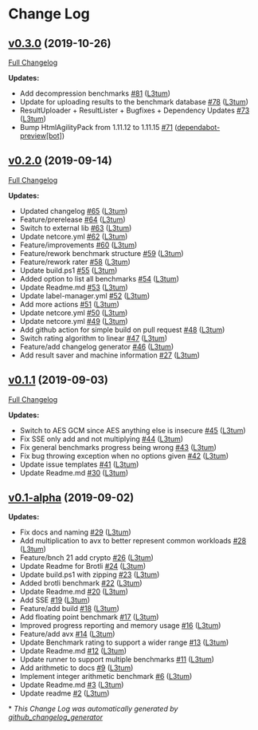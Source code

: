 # Change Log

## [v0.3.0](https://github.com/L3tum/CPU-Benchmark/tree/v0.3.0) (2019-10-26)
[Full Changelog](https://github.com/L3tum/CPU-Benchmark/compare/v0.2.0...v0.3.0)

**Updates:**

- Add decompression benchmarks [\#81](https://github.com/L3tum/CPU-Benchmark/pull/81) ([L3tum](https://github.com/L3tum))
- Update for uploading results to the benchmark database [\#78](https://github.com/L3tum/CPU-Benchmark/pull/78) ([L3tum](https://github.com/L3tum))
- ResultUploader + ResultLister + Bugfixes + Dependency Updates [\#73](https://github.com/L3tum/CPU-Benchmark/pull/73) ([L3tum](https://github.com/L3tum))
- Bump HtmlAgilityPack from 1.11.12 to 1.11.15 [\#71](https://github.com/L3tum/CPU-Benchmark/pull/71) ([dependabot-preview[bot]](https://github.com/apps/dependabot-preview))

## [v0.2.0](https://github.com/L3tum/CPU-Benchmark/tree/v0.2.0) (2019-09-14)
[Full Changelog](https://github.com/L3tum/CPU-Benchmark/compare/v0.1.1...v0.2.0)

**Updates:**

- Updated changelog [\#65](https://github.com/L3tum/CPU-Benchmark/pull/65) ([L3tum](https://github.com/L3tum))
- Feature/prerelease [\#64](https://github.com/L3tum/CPU-Benchmark/pull/64) ([L3tum](https://github.com/L3tum))
- Switch to external lib [\#63](https://github.com/L3tum/CPU-Benchmark/pull/63) ([L3tum](https://github.com/L3tum))
- Update netcore.yml [\#62](https://github.com/L3tum/CPU-Benchmark/pull/62) ([L3tum](https://github.com/L3tum))
- Feature/improvements [\#60](https://github.com/L3tum/CPU-Benchmark/pull/60) ([L3tum](https://github.com/L3tum))
- Feature/rework benchmark structure [\#59](https://github.com/L3tum/CPU-Benchmark/pull/59) ([L3tum](https://github.com/L3tum))
- Feature/rework rater [\#58](https://github.com/L3tum/CPU-Benchmark/pull/58) ([L3tum](https://github.com/L3tum))
- Update build.ps1 [\#55](https://github.com/L3tum/CPU-Benchmark/pull/55) ([L3tum](https://github.com/L3tum))
- Added option to list all benchmarks [\#54](https://github.com/L3tum/CPU-Benchmark/pull/54) ([L3tum](https://github.com/L3tum))
- Update Readme.md [\#53](https://github.com/L3tum/CPU-Benchmark/pull/53) ([L3tum](https://github.com/L3tum))
- Update label-manager.yml [\#52](https://github.com/L3tum/CPU-Benchmark/pull/52) ([L3tum](https://github.com/L3tum))
- Add more actions [\#51](https://github.com/L3tum/CPU-Benchmark/pull/51) ([L3tum](https://github.com/L3tum))
- Update netcore.yml [\#50](https://github.com/L3tum/CPU-Benchmark/pull/50) ([L3tum](https://github.com/L3tum))
- Update netcore.yml [\#49](https://github.com/L3tum/CPU-Benchmark/pull/49) ([L3tum](https://github.com/L3tum))
- Add github action for simple build on pull request [\#48](https://github.com/L3tum/CPU-Benchmark/pull/48) ([L3tum](https://github.com/L3tum))
- Switch rating algorithm to linear [\#47](https://github.com/L3tum/CPU-Benchmark/pull/47) ([L3tum](https://github.com/L3tum))
- Feature/add changelog generator [\#46](https://github.com/L3tum/CPU-Benchmark/pull/46) ([L3tum](https://github.com/L3tum))
- Add result saver and machine information [\#27](https://github.com/L3tum/CPU-Benchmark/pull/27) ([L3tum](https://github.com/L3tum))

## [v0.1.1](https://github.com/L3tum/CPU-Benchmark/tree/v0.1.1) (2019-09-03)
[Full Changelog](https://github.com/L3tum/CPU-Benchmark/compare/v0.1-alpha...v0.1.1)

**Updates:**

- Switch to AES GCM since AES anything else is insecure [\#45](https://github.com/L3tum/CPU-Benchmark/pull/45) ([L3tum](https://github.com/L3tum))
- Fix SSE only add and not multiplying [\#44](https://github.com/L3tum/CPU-Benchmark/pull/44) ([L3tum](https://github.com/L3tum))
- Fix general benchmarks progress being wrong [\#43](https://github.com/L3tum/CPU-Benchmark/pull/43) ([L3tum](https://github.com/L3tum))
- Fix bug throwing exception when no options given [\#42](https://github.com/L3tum/CPU-Benchmark/pull/42) ([L3tum](https://github.com/L3tum))
- Update issue templates [\#41](https://github.com/L3tum/CPU-Benchmark/pull/41) ([L3tum](https://github.com/L3tum))
- Update Readme.md [\#30](https://github.com/L3tum/CPU-Benchmark/pull/30) ([L3tum](https://github.com/L3tum))

## [v0.1-alpha](https://github.com/L3tum/CPU-Benchmark/tree/v0.1-alpha) (2019-09-02)
**Updates:**

- Fix docs and naming [\#29](https://github.com/L3tum/CPU-Benchmark/pull/29) ([L3tum](https://github.com/L3tum))
- Add multiplication to avx to better represent common workloads [\#28](https://github.com/L3tum/CPU-Benchmark/pull/28) ([L3tum](https://github.com/L3tum))
- Feature/bnch 21 add crypto [\#26](https://github.com/L3tum/CPU-Benchmark/pull/26) ([L3tum](https://github.com/L3tum))
- Update Readme for Brotli [\#24](https://github.com/L3tum/CPU-Benchmark/pull/24) ([L3tum](https://github.com/L3tum))
- Update build.ps1 with zipping [\#23](https://github.com/L3tum/CPU-Benchmark/pull/23) ([L3tum](https://github.com/L3tum))
- Added brotli benchmark [\#22](https://github.com/L3tum/CPU-Benchmark/pull/22) ([L3tum](https://github.com/L3tum))
- Update Readme.md [\#20](https://github.com/L3tum/CPU-Benchmark/pull/20) ([L3tum](https://github.com/L3tum))
- Add SSE [\#19](https://github.com/L3tum/CPU-Benchmark/pull/19) ([L3tum](https://github.com/L3tum))
- Feature/add build [\#18](https://github.com/L3tum/CPU-Benchmark/pull/18) ([L3tum](https://github.com/L3tum))
- Add floating point benchmark [\#17](https://github.com/L3tum/CPU-Benchmark/pull/17) ([L3tum](https://github.com/L3tum))
- Improved progress reporting and memory usage [\#16](https://github.com/L3tum/CPU-Benchmark/pull/16) ([L3tum](https://github.com/L3tum))
- Feature/add avx [\#14](https://github.com/L3tum/CPU-Benchmark/pull/14) ([L3tum](https://github.com/L3tum))
- Update Benchmark rating to support a wider range [\#13](https://github.com/L3tum/CPU-Benchmark/pull/13) ([L3tum](https://github.com/L3tum))
- Update Readme.md [\#12](https://github.com/L3tum/CPU-Benchmark/pull/12) ([L3tum](https://github.com/L3tum))
- Update runner to support multiple benchmarks [\#11](https://github.com/L3tum/CPU-Benchmark/pull/11) ([L3tum](https://github.com/L3tum))
- Add arithmetic to docs [\#9](https://github.com/L3tum/CPU-Benchmark/pull/9) ([L3tum](https://github.com/L3tum))
- Implement integer arithmetic benchmark [\#6](https://github.com/L3tum/CPU-Benchmark/pull/6) ([L3tum](https://github.com/L3tum))
- Update Readme.md [\#3](https://github.com/L3tum/CPU-Benchmark/pull/3) ([L3tum](https://github.com/L3tum))
- Update readme [\#2](https://github.com/L3tum/CPU-Benchmark/pull/2) ([L3tum](https://github.com/L3tum))



\* *This Change Log was automatically generated by [github_changelog_generator](https://github.com/skywinder/Github-Changelog-Generator)*